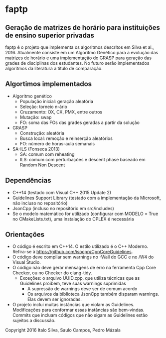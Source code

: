 # faptp

## Geração de matrizes de horário para instituições de ensino superior privadas
faptp é o projeto que implementa os algoritmos descritos em Silva et al., 2016.
Atualmente consiste em um Algoritmo Genético para a evolução das matrizes de horário
e uma implementação do GRASP para geração das grades de disciplinas dos estudantes.
No futuro serão implementados algoritmos da literatura a título de comparação.

## Algortimos implementados
- Algoritmo genético
  - População inicial: geração aleatória
  - Seleção: torneio n-ário
  - Cruzamento: OX, CX, PMX, entre outros
  - Mutação: swap
  - FO: soma das FOs das grades geradas a partir da solução
- GRASP
  - Construção: aleatória
  - Busca local: remoção e reinserção aleatórios
  - FO: número de horas-aula semanais
- SA-ILS (Fonseca 2013)
  - SA: comum com reheating
  - ILS: comum com perturbações e descent phase baseado em Random Non Descent
  
## Dependências
- C++14 (testado com Visual C++ 2015 Update 2)
- Guidelines Support Library (testado com a implementação da Microsoft, não incluso no repositório)
- JsonCpp (incluso no repositório em src/includes)
- Se o modelo matemático for utilizado (configurar com MODELO = True no CMakeLists.txt), uma instalação
  do CPLEX é necessária

## Orientações
- O código é escrito em C++14. O estilo utilizado é o C++ Moderno. Refira-se à https://github.com/isocpp/CppCoreGuidelines.
- O código deve compilar sem warnings no -Wall do GCC e no /W4 do Visual Studio.
- O código não deve gerar mensagens de erro na ferramenta Cpp Core Checker, ou no Checker do clang-tidy.
  - Exceções: o arquivo UUID.cpp, que utiliza técnicas que as Guidelines proibem, teve suas warnings suprimidas
    - A supressão de warnings deve ser de comum acordo
    - Os arquivos da biblioteca JsonCpp também disparam warnings. Elas devem ser ignoradas.
- O projeto inclui muitas instâncias que violam as Guidelines. Modificações para conformar essas
  instâncias são bem-vindas. Commits que incluam códigos que não sigam as Guidelines estão sujeitos a discussão.

Copyright 2016 Italo Silva, Saulo Campos, Pedro Mázala  
